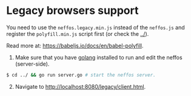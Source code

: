 # Legacy browsers support

You need to use the `neffos.legacy.min.js` instead of the `neffos.js` and register the `polyfill.min.js` script first (or  check the [../](../README.md)).

Read more at: <https://babeljs.io/docs/en/babel-polyfill>.


1. Make sure that you have [golang](https://golang.org/dl) installed to run and edit the neffos (server-side).
```sh
$ cd ../ && go run server.go # start the neffos server.
```
2. Navigate to <http://localhost:8080/legacy/client.html>.